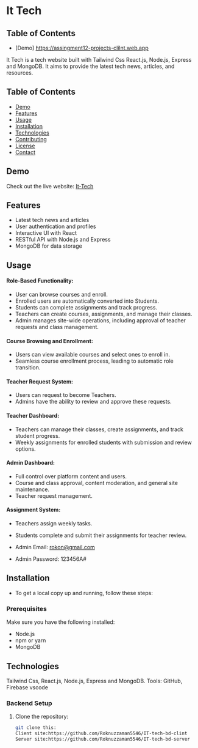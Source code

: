 # It Tech
## Table of Contents

- [Demo]  https://assingment12-projects-clilnt.web.app

It Tech is a tech website built with  Tailwind Css React.js, Node.js, Express and MongoDB. It aims to provide the latest tech news, articles, and resources.

## Table of Contents

- [Demo](#demo)
- [Features](#features)
- [Usage](#usage)
- [Installation](#installation)
- [Technologies](#technologies)
- [Contributing](#contributing)
- [License](#license)
- [Contact](#contact)

## Demo

Check out the live website: [It-Tech](https://assingment12-projects-clilnt.web.app)

## Features

- Latest tech news and articles
- User authentication and profiles
- Interactive UI with React
- RESTful API with Node.js and Express
- MongoDB for data storage

## Usage

#### Role-Based Functionality:

* User can browse courses and enroll.
* Enrolled users are automatically converted into Students.
* Students can complete assignments and track progress.
* Teachers can create courses, assignments, and manage their classes.
* Admin manages site-wide operations, including approval of teacher requests and class management.

#### Course Browsing and Enrollment:

* Users can view available courses and select ones to enroll in.
* Seamless course enrollment process, leading to automatic role transition.

#### Teacher Request System:

* Users can request to become Teachers.
* Admins have the ability to review and approve these requests.

#### Teacher Dashboard:

* Teachers can manage their classes, create assignments, and track student progress.
* Weekly assignments for enrolled students with submission and review options.

#### Admin Dashboard:

* Full control over platform content and users.
* Course and class approval, content moderation, and general site maintenance.
* Teacher request management.

#### Assignment System:

* Teachers assign weekly tasks.
* Students complete and submit their assignments for teacher review.

* Admin Email: rokon@gmail.com
* Admin Password: 123456A#

## Installation

* To get a local copy up and running, follow these steps:

### Prerequisites

Make sure you have the following installed:

- Node.js
- npm or yarn
- MongoDB

## Technologies
Tailwind Css, React.js, Node.js, Express and MongoDB.
Tools: GitHub, Firebase vscode

### Backend Setup

1. Clone the repository:
   ```sh
   git clone this: 
   Client site:https://github.com/Roknuzzaman5546/IT-tech-bd-clint
   Server site:https://github.com/Roknuzzaman5546/IT-tech-bd-server
